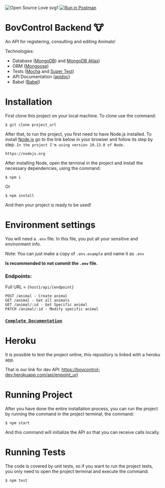 ![Open Source Love svg1](https://badges.frapsoft.com/os/v1/open-source.svg?v=103)
[![Run in Postman](https://run.pstmn.io/button.svg)](https://app.getpostman.com/run-collection/1f72aae1a173f21246ef)

# BovControl Backend 🐮
An API for registering, consulting and editing Animals!

Technologies:

- Database ([MongoDB](https://www.mongodb.com)) and [MongoDB Atlas](https://www.mongodb.com/cloud/atlas))
- ORM ([Mongoose](https://mongoosejs.com))
- Tests ([Mocha](https://mochajs.org) and [Super Test](https://github.com/visionmedia/supertest))
- API Documentation ([apidoc](https://apidocjs.com))
- Babel ([Babel](https://babeljs.io))
# Installation
First clone this project on your local machine. To clone use the command:
```console
$ git clone project_url
```
After that, to run the project, you first need to have Node.js installed. To install [Node.js](https://nodejs.org/en/) go to the link below in your browser and follow its step by step. `In the project I'm using version 10.13.0 of Node.`
```console
https://nodejs.org
```
After installing Node, open the terminal in the project and install the necessary dependencies, using the command:
```console
$ npm i
```
Or
```console
$ npm install
```
And then your project is ready to be used!

# Environment settings
You will need a `.env` file. In this file, you put all your sensitive and environment info.

Note: You can just make a copy of `.env.example` and name it as `.env`

**Is recommended to not commit the `.env` file.**

### Endpoints:
Full URL = `{host}/api/{endpoint}`

    POST /animal - Create animal
    GET /animal - Get all animals
    GET /animal/:id - Get Specific animal
    PATCH /animal/:id - Modify specific animal

### [`Complete Documentation`](https://matheusrmeloo.github.io/bov-control-backend/)

# Heroku

It is possible to test the project online, this repository is linked with a heroku app.

That is our link for dev API: https://bovcontrol-dev.herokuapp.com/api/enpoint_url

# Running Project
After you have done the entire installation process, you can run the project by running the command in the project terminal, the command:
```console
$ npm start
```
And this command will initialize the API so that you can receive calls locally.
# Running Tests
The code is covered by unit tests, so if you want to run the project tests, you only need to open the project terminal and execute the command:
```console
$ npm test
```
